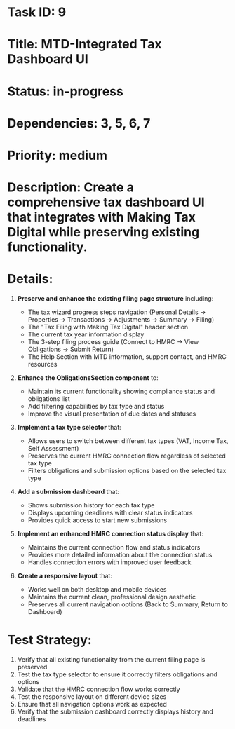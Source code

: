 # Task ID: 9
# Title: MTD-Integrated Tax Dashboard UI
# Status: in-progress
# Dependencies: 3, 5, 6, 7
# Priority: medium
# Description: Create a comprehensive tax dashboard UI that integrates with Making Tax Digital while preserving existing functionality.
# Details:

1. **Preserve and enhance the existing filing page structure** including:
   - The tax wizard progress steps navigation (Personal Details → Properties → Transactions → Adjustments → Summary → Filing)
   - The "Tax Filing with Making Tax Digital" header section
   - The current tax year information display
   - The 3-step filing process guide (Connect to HMRC → View Obligations → Submit Return)
   - The Help Section with MTD information, support contact, and HMRC resources

2. **Enhance the ObligationsSection component** to:
   - Maintain its current functionality showing compliance status and obligations list
   - Add filtering capabilities by tax type and status
   - Improve the visual presentation of due dates and statuses

3. **Implement a tax type selector** that:
   - Allows users to switch between different tax types (VAT, Income Tax, Self Assessment)
   - Preserves the current HMRC connection flow regardless of selected tax type
   - Filters obligations and submission options based on the selected tax type

4. **Add a submission dashboard** that:
   - Shows submission history for each tax type
   - Displays upcoming deadlines with clear status indicators
   - Provides quick access to start new submissions

5. **Implement an enhanced HMRC connection status display** that:
   - Maintains the current connection flow and status indicators
   - Provides more detailed information about the connection status
   - Handles connection errors with improved user feedback

6. **Create a responsive layout** that:
   - Works well on both desktop and mobile devices
   - Maintains the current clean, professional design aesthetic
   - Preserves all current navigation options (Back to Summary, Return to Dashboard)

# Test Strategy:
1. Verify that all existing functionality from the current filing page is preserved
2. Test the tax type selector to ensure it correctly filters obligations and options
3. Validate that the HMRC connection flow works correctly
4. Test the responsive layout on different device sizes
5. Ensure that all navigation options work as expected
6. Verify that the submission dashboard correctly displays history and deadlines

